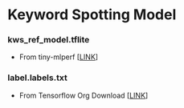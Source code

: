 # Keyword Spotting Model

### kws_ref_model.tflite
* From tiny-mlperf [[LINK](https://github.com/mlcommons/tiny/tree/master/benchmark/training/keyword_spotting/trained_models "LINK")]

### label.labels.txt
* From Tensorflow Org Download [[LINK](http://download.tensorflow.org/data/speech_commands_v0.02.tar.gz "LINK")]

